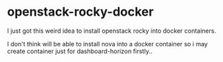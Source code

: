 # openstack-rocky-docker

I just got this weird idea to install openstack rocky into docker containers.

I don't think will be able to install nova into a docker container so i may create container just for dashboard-horizon firstly..
